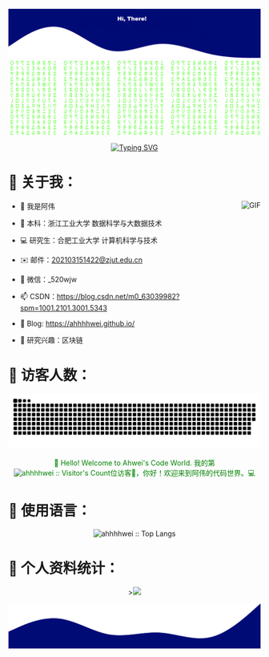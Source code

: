 ![](./pic/readme-top.png)
![Matrix SVG](./pic/matrix.svg)

<p align="center"><a href="https://git.io/typing-svg"><img src="https://readme-typing-svg.demolab.com?font=Fira+Code&weight=900&pause=1000&color=0B3AB8&width=435&lines=Work+one+hour+a+day.%E6%AF%8F%E5%A4%A9%E5%B7%A5%E4%BD%9C%E4%B8%80%E5%B0%8F%E6%97%B6;Maintain+health+for+50+years.%E5%81%A5%E5%BA%B7%E5%B7%A5%E4%BD%9C%E4%BA%94%E5%8D%81%E5%B9%B4;Live+a+happy+life+forever.%E5%B9%B8%E7%A6%8F%E7%94%9F%E6%B4%BB%E4%B8%80%E8%BE%88%E5%AD%90%EF%BC%81" alt="Typing SVG" /></a></p>

# 🤔 关于我：

<img align="right" alt="GIF" src="https://raw.githubusercontent.com/JoeyBling/JoeyBling/master/pic/pusheencode.gif" />

- 👋  我是阿伟

- 🏫  本科：浙江工业大学 数据科学与大数据技术

- 💻  研究生：合肥工业大学 计算机科学与技术

- ✉️  邮件：202103151422@zjut.edu.cn

- 💬  微信：_520wjw

- 📫  CSDN：https://blog.csdn.net/m0_63039982?spm=1001.2101.3001.5343

- 🎇  Blog: https://ahhhhwei.github.io/ 

- 💞️  研究兴趣：区块链

# 👀 访客人数：

<picture>
  <source media="(prefers-color-scheme: dark)" srcset="https://raw.githubusercontent.com/ahhhhwei/ahhhhwei/output/github-contribution-grid-snake-dark.svg">
  <source media="(prefers-color-scheme: light)" srcset="https://raw.githubusercontent.com/ahhhhwei/ahhhhwei/output/github-contribution-grid-snake.svg">
  <img alt="github contribution grid snake animation" src="https://raw.githubusercontent.com/ahhhhwei/ahhhhwei/output/github-contribution-grid-snake.svg">
</picture>

<p style="text-align: center; color: green;">
    👋 Hello! Welcome to Ahwei's Code World. 我的第<img src="https://profile-counter.glitch.me/ahhhhwei/count.svg" alt="ahhhhwei :: Visitor's Count" />位访客🐾，你好！欢迎来到阿伟的代码世界。💻
</p>

# 🔣 使用语言：

<p align="center"><img src="https://github-readme-stats.vercel.app/api/top-langs/?username=ahhhhwei&langs_count=10&theme=tokyonight&layout=compact" alt="ahhhhwei :: Top Langs" /></p>

# 📝 个人资料统计：

<p align="center">><img src="https://github-readme-stats.vercel.app/api?username=ahhhhwei&show_icons=true&line_height=45&theme=dracula&include_all_commits=true"  /></p>

![bottom.png](./pic/readme-bottom.png)












 
